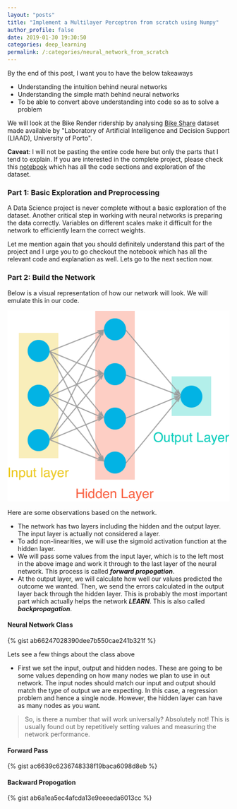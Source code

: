 ```yaml
---
layout: "posts"
title: "Implement a Multilayer Perceptron from scratch using Numpy"
author_profile: false
date: 2019-01-30 19:30:50
categories: deep_learning
permalink: /:categories/neural_network_from_scratch
---
```


By the end of this post, I want you to have the below takeaways
- Understanding the intuition behind neural networks
- Understanding the simple math behind neural networks
- To be able to convert above understanding into code so as to solve a problem

We will look at the Bike Render ridership by analysing [Bike Share](https://github.com/vikramriyer/Neural_Network_from_Scratch_Numpy/tree/master/Bike-Sharing-Dataset) dataset made available by "Laboratory of Artificial Intelligence and Decision Support (LIAAD), University of Porto".

**Caveat**: I will not be pasting the entire code here but only the parts that I tend to explain. If you are interested in the complete project, please check this [notebook](https://github.com/vikramriyer/Neural_Network_from_Scratch_Numpy/blob/master/Your_first_neural_network_v1.ipynb) which has all the code sections and exploration of the dataset.

### Part 1: Basic Exploration and Preprocessing
A Data Science project is never complete without a basic exploration of the dataset. Another critical step in working with neural networks is preparing the data correctly. Variables on different scales make it difficult for the network to efficiently learn the correct weights.

Let me mention again that you should definitely understand this part of the project and I urge you to go checkout the notebook which has all the relevant code and explanation as well. Lets go to the next section now.

### Part 2: Build the Network
Below is a visual representation of how our network will look. We will emulate this in our code.

![Network](/assets/images/deep_learning/implement_multilayer_perceptron_from_scratch/neural_network.png)

Here are some observations based on the network.
- The network has two layers including the hidden and the output layer. The input layer is actually not considered a layer.
- To add non-linearities, we will use the sigmoid activation function at the hidden layer.
- We will pass some values from the input layer, which is to the left most in the above image and work it through to the last layer of the neural network. This process is called ___forward propogation___.
- At the output layer, we will calculate how well our values predicted the outcome we wanted. Then, we send the errors calculated in the output layer back through the hidden layer. This is probably the most important part which actually helps the network ___LEARN___. This is also called ___backpropagation___.

#### Neural Network Class

{% gist ab66247028390dee7b550cae241b321f %}

Lets see a few things about the class above
- First we set the input, output and hidden nodes. These are going to be some values depending on how many nodes we plan to use in out network. The input nodes should match our input and output should match the type of output we are expecting. In this case, a regression problem and hence a single node. However, the hidden layer can have as many nodes as you want.
> So, is there a number that will work universally? Absolutely not! This is usually found out by repetitively setting values and measuring the network performance.

#### Forward Pass

{% gist ac6639c6236748338f19baca6098d8eb %}

#### Backward Propogation

{% gist ab6a1ea5ec4afcda13e9eeeeda6013cc %}
